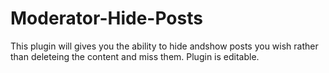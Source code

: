 # Moderator-Hide-Posts
This plugin will gives you the ability to hide andshow posts you wish rather than deleteing the content and miss them.  Plugin is editable.
